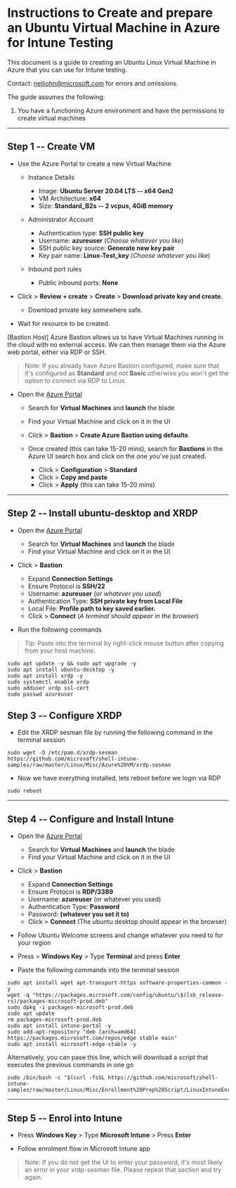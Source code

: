 # Instructions to Create and prepare an Ubuntu Virtual Machine in Azure for Intune Testing

This document is a guide to creating an Ubuntu Linux Virtual Machine in
Azure that you can use for Intune testing.

Contact: <neiljohn@microsoft.com> for errors and omissions.

The guide assumes the following:

1.  You have a functioning Azure environment and have the permissions to create virtual machines
---
## Step 1 -- Create VM

-   Use the Azure Portal to create a new Virtual Machine

    -   Instance Details

        -   Image: **Ubuntu Server 20.04 LTS -- x64 Gen2**
        -   VM Architecture: **x64**
        -   Size: **Standard_B2s -- 2 vcpus, 4GiB memory**

    -   Administrator Account

        -   Authentication type: **SSH public key**
        -   Username: **azureuser** (*Choose whatever you like*)
        -   SSH public key source: **Generate new key pair**
        -   Key pair name: **Linux-Test_key** (*Choose whatever you
            like*)

    -   Inbound port rules

        -   Public inbound ports: **None**

-   Click \> **Review + create** \> **Create** \> **Download private key
    and create.**

    -   Download private key somewhere safe.

-   Wait for resource to be created.

[Bastion Host]
Azure Bastion allows us to have Virtual Machines running in the cloud with no external access. We can then manage them via the Azure web portal, either via RDP or SSH.

>
> Note: If you already have Azure Bastion configured, make sure that
> it's configured as **Standard** and not **Basic** otherwise you won't
> get the option to connect via RDP to Linux.

-   Open the [Azure Portal](https://portal.azure.com/)

    -   Search for **Virtual Machines** and **launch** the blade
    -   Find your Virtual Machine and click on it in the UI
    -   Click \> **Bastion** \> **Create Azure Bastion using defaults**
    -   Once created (this can take 15-20 mins), search for **Bastions**
        in the Azure UI search box and click on the one you've just
        created.

        -   Click \> **Configuration** \> **Standard**
        -   Click \> **Copy and paste**
        -   Click \> **Apply** (this can take 15-20 mins)
---
## Step 2 -- Install ubuntu-desktop and XRDP

-   Open the [Azure Portal](https://portal.azure.com/)

    -   Search for **Virtual Machines** and **launch** the blade
    -   Find your Virtual Machine and click on it in the UI

-   Click \> **Bastion**

    -   Expand **Connection Settings**
    -   Ensure Protocol is **SSH/22**
    -   Username: **azureuser** (*or whatever you used*)
    -   Authentication Type: **SSH private key from Local File**
    -   Local File: **Profile path to key saved earlier.**
    -   Click \> **Connect** (*A terminal should appear in the browser*)

-   Run the following commands

> Tip: Paste into the terminal by right-click mouse button after copying
> from your host machine.

```
sudo apt update -y && sudo apt upgrade -y
sudo apt install ubuntu-desktop -y
sudo apt install xrdp -y
sudo systemctl enable xrdp
sudo adduser xrdp ssl-cert
sudo passwd azureuser
```
## Step 3 -- Configure XRDP

-   Edit the XRDP sesman file by running the following command in the
    terminal session
```
sudo wget -O /etc/pam.d/xrdp-sesman https://github.com/microsoft/shell-intune-samples/raw/master/Linux/Misc/Azure%20VM/xrdp-sesman
```
-   Now we have everything installed, lets reboot before we login via RDP

```
sudo reboot
```
---
## Step 4 -- Configure and Install Intune

-   Open the [Azure Portal](https://portal.azure.com/)

    -   Search for **Virtual Machines** and **launch** the blade
    -   Find your Virtual Machine and click on it in the UI

-   Click \> **Bastion**

    -   Expand **Connection Settings**
    -   Ensure Protocol is **RDP/3389**
    -   Username: **azureuser** (or whatever you used)
    -   Authentication Type: **Password**
    -   Password: **(whatever you set it to)**
    -   Click \> **Connect** (The ubuntu desktop should appear in the
        browser)

-   Follow Ubuntu Welcome screens and change whatever you need to for
    your region
-   Press \> **Windows Key** \> Type **Terminal** and press **Enter**
-   Paste the following commands into the terminal session

```
sudo apt install wget apt-transport-https software-properties-common -y
wget -q "https://packages.microsoft.com/config/ubuntu/\$(lsb_release-rs)/packages-microsoft-prod.deb"
sudo dpkg -i packages-microsoft-prod.deb
sudo apt update
rm packages-microsoft-prod.deb
sudo apt install intune-portal -y
sudo add-apt-repository "deb [arch=amd64]
https://packages.microsoft.com/repos/edge stable main"
sudo apt install microsoft-edge-stable -y
```

Alternatively, you can pase this line, which will download a script that executes the previous commands in one go

```
sudo /bin/bash -c "$(curl -fsSL https://github.com/microsoft/shell-intune-samples/raw/master/Linux/Misc/Enrollment%20Prep%20Script/LinuxIntuneEnrollmentPrep.sh)"
```

---

## Step 5 -- Enrol into Intune

-   Press **Windows Key** \> Type **Microsoft Intune** \> Press
    **Enter**

-   Follow enrolment flow in Microsoft Intune app

> Note: If you do not get the UI to enter your password, it's most
> likely an error in your xrdp-sesman file. Please repeat that section
> and try again.